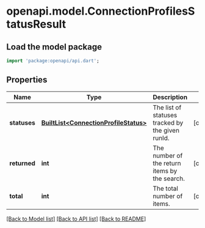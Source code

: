 # openapi.model.ConnectionProfilesStatusResult

## Load the model package
```dart
import 'package:openapi/api.dart';
```

## Properties
Name | Type | Description | Notes
------------ | ------------- | ------------- | -------------
**statuses** | [**BuiltList&lt;ConnectionProfileStatus&gt;**](ConnectionProfileStatus.md) | The list of statuses tracked by the given runId. | [optional] 
**returned** | **int** | The number of the return items by the search. | [optional] 
**total** | **int** | The total number of items. | [optional] 

[[Back to Model list]](../README.md#documentation-for-models) [[Back to API list]](../README.md#documentation-for-api-endpoints) [[Back to README]](../README.md)


